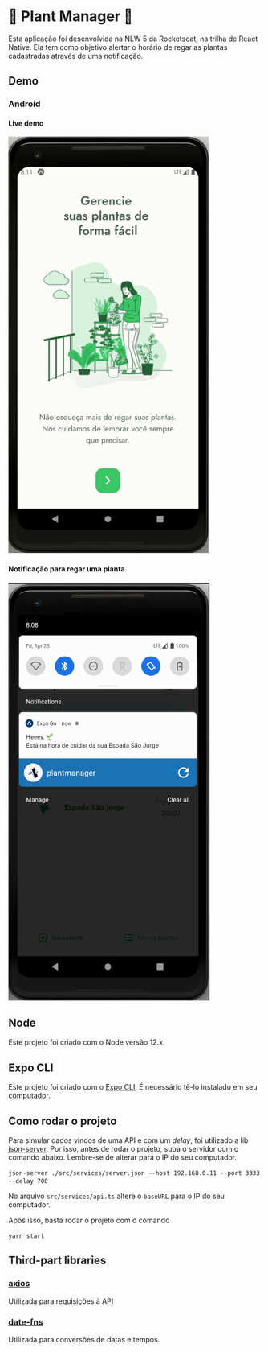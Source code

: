 ﻿# 🌱 Plant Manager 🌱

Esta aplicação foi desenvolvida na NLW 5 da Rocketseat, na trilha de React Native.
Ela tem como objetivo alertar o horário de regar as plantas cadastradas através de uma notificação.

## Demo

### Android
#### Live demo
![](.github/live-demo-android.gif)

#### Notificação para regar uma planta
![](.github/screenshot-notification-android.png)

## Node
Este projeto foi criado com o Node versão 12.x.

## Expo CLI
Este projeto foi criado com o [Expo CLI](https://expo.io/). É necessário tê-lo instalado em seu computador.

## Como rodar o projeto

Para simular dados vindos de uma API e com um *delay*, foi utilizado a lib [json-server](https://github.com/typicode/json-server).
Por isso, antes de rodar o projeto, suba o servidor com o comando abaixo.
Lembre-se de alterar para o IP do seu computador.
```
json-server ./src/services/server.json --host 192.168.0.11 --port 3333 --delay 700
```

No arquivo `src/services/api.ts` altere o `baseURL` para o IP do seu computador.

Após isso, basta rodar o projeto com o comando
```
yarn start
```

## Third-part libraries

### [axios](https://github.com/axios/axios)
Utilizada para requisições à API

### [date-fns](https://date-fns.org/)
Utilizada para conversões de datas e tempos.



